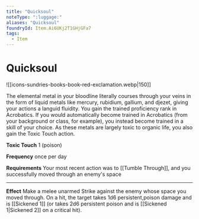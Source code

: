 ```yaml
---
title: "Quicksoul"
noteType: ":luggage:"
aliases: "Quicksoul"
foundryId: Item.Ai6UKj2T1GHjGFa7
tags:
  - Item
---
```


# Quicksoul
![[icons-sundries-books-book-red-exclamation.webp|150]]

The elemental metal in your bloodline literally courses through your veins in the form of liquid metals like mercury, rubidium, gallium, and djezet, giving your actions a languid fluidity. You gain the trained proficiency rank in Acrobatics. If you would automatically become trained in Acrobatics (from your background or class, for example), you instead become trained in a skill of your choice. As these metals are largely toxic to organic life, you also gain the Toxic Touch action.

**Toxic Touch** 1 (poison)

**Frequency** once per day

**Requirements** Your most recent action was to [[Tumble Through]], and you successfully moved through an enemy's space

* * *

**Effect** Make a melee unarmed Strike against the enemy whose space you moved through. On a hit, the target takes 1d6 persistent,poison damage and is [[Sickened 1]] (or takes 2d6 persistent poison and is [[Sickened 1|Sickened 2]] on a critical hit).
